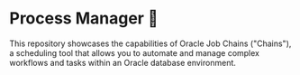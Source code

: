﻿# Process Manager :mechanical_arm:
This repository showcases the capabilities of Oracle Job Chains ("Chains"), a scheduling tool that allows you to automate and manage complex workflows and tasks within an Oracle database environment.
